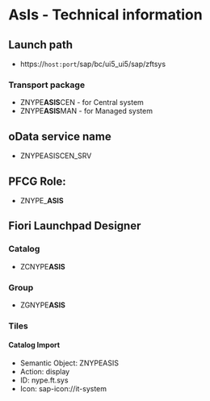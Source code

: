 # AsIs - Technical information

## Launch path
* https://`host:port`/sap/bc/ui5_ui5/sap/zftsys

### Transport package
* ZNYPE**ASIS**CEN - for Central system
* ZNYPE**ASIS**MAN - for Managed system

## oData service name
* ZNYPEASISCEN_SRV

## PFCG Role:
* ZNYPE_**ASIS**

## Fiori Launchpad Designer

### Catalog
* ZCNYPE**ASIS**

### Group
* ZGNYPE**ASIS**

### Tiles

#### Catalog Import
* Semantic Object: ZNYPEASIS
* Action: display
* ID: nype.ft.sys
* Icon: sap-icon://it-system